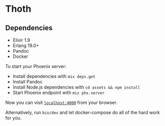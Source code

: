# Thoth

## Dependencies
- Elixir 1.9
- Erlang 19.0+ 
- Pandoc
- Docker

To start your Phoenix server:

  * Install dependencies with `mix deps.get`
  * Install Pandoc
  * Install Node.js dependencies with `cd assets && npm install`
  * Start Phoenix endpoint with `mix phx.server`

Now you can visit [`localhost:4000`](http://localhost:4000) from your browser.

Alternatively, run `bin/dev` and let docker-compose do all of the hard work for you.

